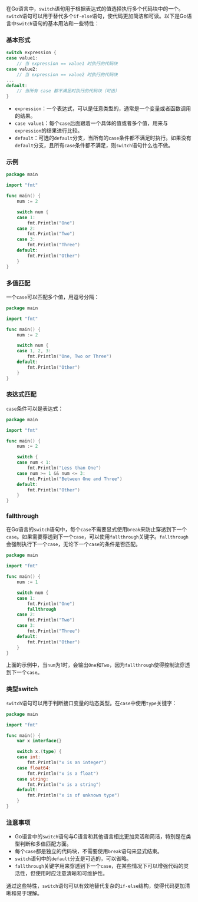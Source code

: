 在Go语言中，`switch`语句用于根据表达式的值选择执行多个代码块中的一个。`switch`语句可以用于替代多个`if-else`语句，使代码更加简洁和可读。以下是Go语言中`switch`语句的基本用法和一些特性：

### 基本形式

```go
switch expression {
case value1:
    // 当 expression == value1 时执行的代码块
case value2:
    // 当 expression == value2 时执行的代码块
...
default:
    // 当所有 case 都不满足时执行的代码块（可选）
}
```

- `expression`：一个表达式，可以是任意类型的，通常是一个变量或者函数调用的结果。
- `case value1`：每个`case`后面跟着一个具体的值或者多个值，用来与`expression`的结果进行比较。
- `default`：可选的`default`分支，当所有的`case`条件都不满足时执行。如果没有`default`分支，且所有`case`条件都不满足，则`switch`语句什么也不做。

### 示例

```go
package main

import "fmt"

func main() {
    num := 2

    switch num {
    case 1:
        fmt.Println("One")
    case 2:
        fmt.Println("Two")
    case 3:
        fmt.Println("Three")
    default:
        fmt.Println("Other")
    }
}
```

### 多值匹配

一个`case`可以匹配多个值，用逗号分隔：

```go
package main

import "fmt"

func main() {
    num := 2

    switch num {
    case 1, 2, 3:
        fmt.Println("One, Two or Three")
    default:
        fmt.Println("Other")
    }
}
```

### 表达式匹配

`case`条件可以是表达式：

```go
package main

import "fmt"

func main() {
    num := 2

    switch {
    case num < 1:
        fmt.Println("Less than One")
    case num >= 1 && num <= 3:
        fmt.Println("Between One and Three")
    default:
        fmt.Println("Other")
    }
}
```

### fallthrough

在Go语言的`switch`语句中，每个`case`不需要显式使用`break`来防止穿透到下一个`case`。如果需要穿透到下一个`case`，可以使用`fallthrough`关键字。`fallthrough`会强制执行下一个`case`，无论下一个`case`的条件是否匹配。

```go
package main

import "fmt"

func main() {
    num := 1

    switch num {
    case 1:
        fmt.Println("One")
        fallthrough
    case 2:
        fmt.Println("Two")
    case 3:
        fmt.Println("Three")
    default:
        fmt.Println("Other")
    }
}
```

上面的示例中，当`num`为1时，会输出`One`和`Two`，因为`fallthrough`使得控制流穿透到下一个`case`。

### 类型switch

`switch`语句可以用于判断接口变量的动态类型。在`case`中使用`type`关键字：

```go
package main

import "fmt"

func main() {
    var x interface{}

    switch x.(type) {
    case int:
        fmt.Println("x is an integer")
    case float64:
        fmt.Println("x is a float")
    case string:
        fmt.Println("x is a string")
    default:
        fmt.Println("x is of unknown type")
    }
}
```

### 注意事项

- Go语言中的`switch`语句与C语言和其他语言相比更加灵活和简洁，特别是在类型判断和多值匹配方面。
- 每个`case`都是独立的代码块，不需要使用`break`语句来显式结束。
- `switch`语句中的`default`分支是可选的，可以省略。
- `fallthrough`关键字用来穿透到下一个`case`，在某些情况下可以增强代码的灵活性，但使用时应注意清晰和可维护性。

通过这些特性，`switch`语句可以有效地替代复杂的`if-else`结构，使得代码更加清晰和易于理解。